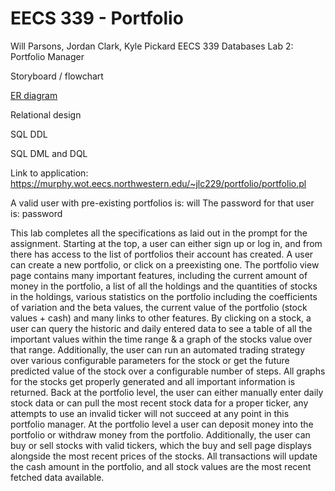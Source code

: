 # EECS 339 - Portfolio

Will Parsons, Jordan Clark, Kyle Pickard
EECS 339 Databases Lab 2: Portfolio Manager

Storyboard / flowchart 

[ER diagram](../blob/master/ER.pdf)

Relational design

SQL DDL

SQL DML and DQL

Link to application: https://murphy.wot.eecs.northwestern.edu/~jlc229/portfolio/portfolio.pl

A valid user with pre-existing portfolios is: will
The password for that user is: password

This lab completes all the specifications as laid out in the prompt for the assignment. Starting at the top, a user can either sign up or log in, and from there has access to the list of portfolios their account has created. A user can create a new portfolio, or click on a preexisting one. The portfolio view page contains many important features, including the current amount of money in the portfolio, a list of all the holdings and the quantities of stocks in the holdings, various statistics on the portfolio including the coefficients of variation and the beta values, the current value of the portfolio (stock values + cash) and many links to other features. By clicking on a stock, a user can query the historic and daily entered data to see a table of all the important values within the time range & a graph of the stocks value over that range. Additionally, the user can run an automated trading strategy over various configurable parameters for the stock or get the future predicted value of the stock over a configurable number of steps. All graphs for the stocks get properly generated and all important information is returned. Back at the portfolio level, the user can either manually enter daily stock data or can pull the most recent stock data for a proper ticker, any attempts to use an invalid ticker will not succeed at any point in this portfolio manager. At the portfolio level a user can deposit money into the portfolio or withdraw money from the portfolio. Additionally, the user can buy or sell stocks with valid tickers, which the buy and sell page displays alongside the most recent prices of the stocks. All transactions will update the cash amount in the portfolio, and all stock values are the most recent fetched data available.
